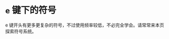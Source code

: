 <script setup>
import ERepl from "./ERepl.vue"
</script>
# `e` 键下的符号
e 键开头有更多更复杂的符号，不过使用频率较低，不必完全学会。请常常来本页探索符号系统。

<ERepl />

